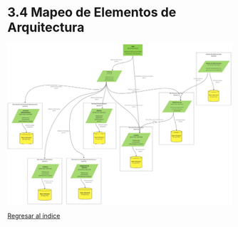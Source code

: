 # 3.4 Mapeo de Elementos de Arquitectura

![Mapeo de Arqui](../../PNGs/Mapeo%20de%20Arqui.jpg)

[Regresar al índice](../../README.md)
